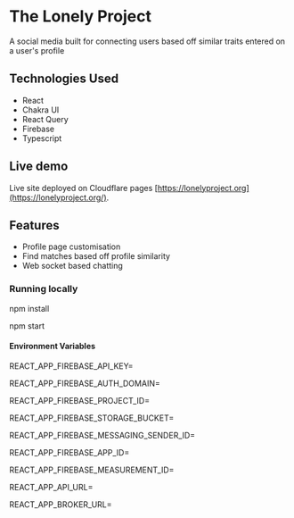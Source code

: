# The Lonely Project

A social media built for connecting users based off similar traits entered on a user's profile

## Technologies Used

* React
* Chakra UI
* React Query
* Firebase
* Typescript

## Live demo

Live site deployed on Cloudflare pages [https://lonelyproject.org](https://lonelyproject.org/).

## Features
* Profile page customisation
* Find matches based off profile similarity 
* Web socket based chatting

### Running locally

npm install

npm start

#### Environment Variables
REACT_APP_FIREBASE_API_KEY= 

REACT_APP_FIREBASE_AUTH_DOMAIN=

REACT_APP_FIREBASE_PROJECT_ID=

REACT_APP_FIREBASE_STORAGE_BUCKET=

REACT_APP_FIREBASE_MESSAGING_SENDER_ID=

REACT_APP_FIREBASE_APP_ID=

REACT_APP_FIREBASE_MEASUREMENT_ID=

REACT_APP_API_URL=

REACT_APP_BROKER_URL=
